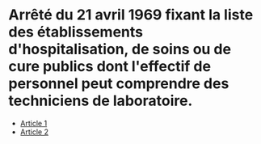 # Arrêté du 21 avril 1969 fixant la liste des établissements d'hospitalisation, de soins ou de cure publics dont l'effectif de personnel peut comprendre des techniciens de laboratoire.

- [Article 1](article-1.md)
- [Article 2](article-2.md)
